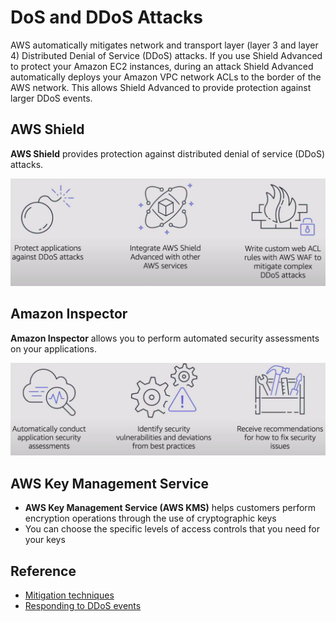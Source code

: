 # DoS and DDoS Attacks

AWS automatically mitigates network and transport layer (layer 3 and layer 4) Distributed Denial of Service (DDoS) attacks. If you use Shield Advanced to protect your Amazon EC2 instances, during an attack Shield Advanced automatically deploys your Amazon VPC network ACLs to the border of the AWS network. This allows Shield Advanced to provide protection against larger DDoS events.

## AWS Shield
**AWS Shield** provides protection against distributed denial of service (DDoS) attacks.

![AWS Shield](assets/img/aws-shield-ddos.png)

## Amazon Inspector
**Amazon Inspector** allows you to perform automated security assessments on your applications.

![Amazon Inspector](assets/img/aws-inspector.png)

## AWS Key Management Service
* **AWS Key Management Service (AWS KMS)** helps customers perform encryption operations through the use of cryptographic keys
* You can choose the specific levels of access controls that you need for your keys

## Reference
* [Mitigation techniques](https://docs.aws.amazon.com/whitepapers/latest/aws-best-practices-ddos-resiliency/mitigation-techniques.html)
* [Responding to DDoS events](https://docs.aws.amazon.com/waf/latest/developerguide/ddos-responding.html)